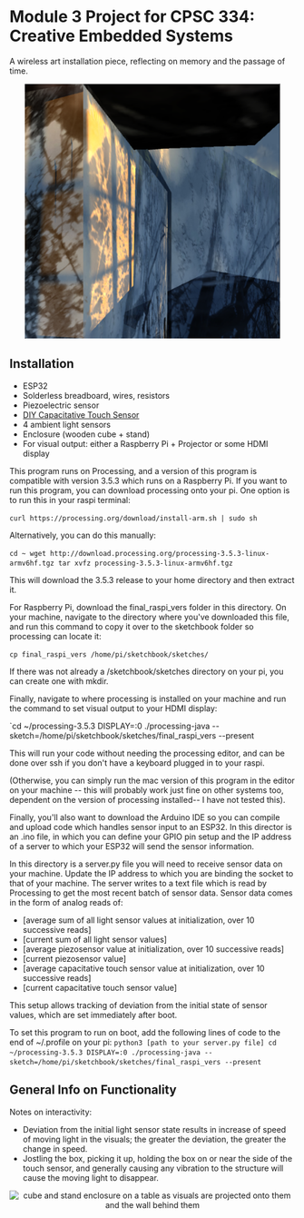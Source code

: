 # Module 3 Project for CPSC 334: Creative Embedded Systems #

A wireless art installation piece, reflecting on memory and the passage of time.  

<p align="center">
<img src="https://github.com/risxyang/CPSC-334/blob/main/installation-art/images/img.png"  width="450px" height ="auto" alt="visuals from a processing program">
</p>

## Installation ##
- ESP32
- Solderless breadboard, wires, resistors
- Piezoelectric sensor
- <a href="https://www.bareconductive.com/blogs/resources/make-a-basic-capacitive-sensor-with-electric-paint-and-arduino">DIY Capacitative Touch Sensor</a>
- 4 ambient light sensors
- Enclosure (wooden cube + stand)
- For visual output: either a Raspberry Pi + Projector or some HDMI display

This program runs on Processing, and a version of this program is compatible with version 3.5.3 which runs on a Raspberry Pi. If you want to run this program, you can download processing onto your pi. One option is to run this in your raspi terminal:

`curl https://processing.org/download/install-arm.sh | sudo sh`

Alternatively, you can do this manually:

`cd ~
wget http://download.processing.org/processing-3.5.3-linux-armv6hf.tgz
tar xvfz processing-3.5.3-linux-armv6hf.tgz`

This will download the 3.5.3 release to your home directory and then extract it. 

For Raspberry Pi, download the final_raspi_vers folder in this directory. On your machine, navigate to the directory where you've downloaded this file, and run this command to copy it over to the sketchbook folder so processing can locate it:

`cp final_raspi_vers /home/pi/sketchbook/sketches/`

If there was not already a /sketchbook/sketches directory on your pi, you can create one with mkdir.

Finally, navigate to where processing is installed on your machine and run the command to set visual output to your HDMI display:

`cd ~/processing-3.5.3
DISPLAY=:0 ./processing-java --sketch=/home/pi/sketchbook/sketches/final_raspi_vers --present 


This will run your code without needing the processing editor, and can be done over ssh if you don't have a keyboard plugged in to your raspi. 

(Otherwise, you can simply run the mac version of this program in the editor on your machine -- this will probably work just fine on other systems too, dependent on the version of processing installed-- I have not tested this).

Finally, you'll also want to download the Arduino IDE so you can compile and upload code which handles sensor input to an ESP32. In this director is an .ino file, in which you can define your GPIO pin setup and the IP address of a server to which your ESP32 will send the sensor information. 

In this directory is a server.py file you will need to receive sensor data on your machine. Update the IP address to which you are binding the socket to that of your machine. The server writes to a text file which is read by Processing to get the most recent batch of sensor data. Sensor data comes in the form of analog reads of:
- [average sum of all light sensor values at initialization, over 10 successive reads]
- [current sum of all light sensor values]
- [average piezosensor value at initialization, over 10 successive reads]
- [current piezosensor value]
- [average capacitative touch sensor value at initialization, over 10 successive reads]
- [current capacitative touch sensor value]

This setup allows tracking of deviation from the initial state of sensor values, which are set immediately after boot.

To set this program to run on boot, add the following lines of code to the end of ~/.profile on your pi:
`python3 [path to your server.py file]
cd ~/processing-3.5.3
DISPLAY=:0 ./processing-java --sketch=/home/pi/sketchbook/sketches/final_raspi_vers --present 
`

## General Info on Functionality ##
Notes on interactivity:
- Deviation from the initial light sensor state results in increase of speed of moving light in the visuals; the greater the deviation, the greater the change in speed.
- Jostling the box, picking it up, holding the box on or near the side of the touch sensor, and generally causing any vibration to the structure will cause the moving light to disappear.

<p align="center">
<img src="https://github.com/risxyang/CPSC-334/blob/main/installation-art/images/img4.png" alt="cube and stand enclosure on a table as visuals are projected onto them and the wall behind them">
</p>

